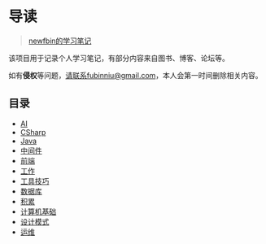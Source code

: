 #  导读

> [newfbin的学习笔记](/study/README)

该项目用于记录个人学习笔记，有部分内容来自图书、博客、论坛等。

如有**侵权**等问题，请联系fubinniu@gmail.com，本人会第一时间删除相关内容。

## 目录

*  [AI](/study/AI/README)
*  [CSharp](/study/CSharp/README)
*  [Java](/study/Java/README)
*  [中间件](/study/中间件/README)
*  [前端](/study/前端/README)
*  [工作](/study/工作/README)
*  [工具技巧](/study/工具技巧/README)
*  [数据库](/study/数据库/README)
*  [积累](/study/积累/README)
*  [计算机基础](/study/计算机基础/README)
*  [设计模式](/study/设计模式/README)
*  [运维](/study/运维/README)